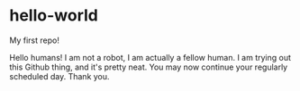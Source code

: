 # hello-world
My first repo!

Hello humans!  I am not a robot, I am actually a fellow human. 
I am trying out this Github thing, and it's pretty neat.
You may now continue your regularly scheduled day.
Thank you.
